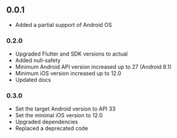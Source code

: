 ## 0.0.1

* Added a partial support of Android OS

### 0.2.0

* Upgraded Flutter and SDK versions to actual
* Added null-safety
* Minimum Android API version increased up to 27 (Android 8.1)
* Minimum iOS version increased up to 12.0
* Updated docs

### 0.3.0

* Set the target Android version to API 33
* Set the minimal iOS version to 12.0
* Upgraded dependencies
* Replaced a deprecated code
